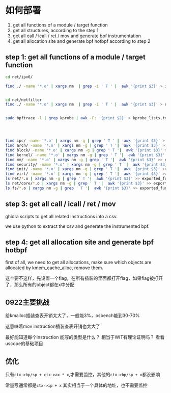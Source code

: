 # 如何部署

1. get all functions of a module / target function
2. get all structures, according to the step 1.
3. get all call / icall / ret / mov and generate bpf instrumentation
4. get all allocation site and generate bpf hotbpf according to step 2

## step 1: get all functions of a module / target function

```sh
cd net/ipv6/

find ./ -name "*.o" | xargs nm  | grep -i ' T ' |  awk '{print $3}' > ipv6-functions.txt


cd net/netfilter
find ./ -name "*.o" | xargs nm  | grep -i ' T ' |  awk '{print $3}' > netfilter-functions.txt


sudo bpftrace -l | grep kprobe | awk -F: '{print $2}' > kprobe_lists.txt




find ipc/ -name '*.o' | xargs nm -g | grep ' T ' |  awk '{print $3}' > exported_functions.txt
find arch/ -name '*.o' | xargs nm -g | grep ' T '|  awk '{print $3}' >> exported_functions.txt
find block/ -name '*.o' | xargs nm -g | grep ' T '|  awk '{print $3}' >> exported_functions.txt
find kernel/ -name '*.o' | xargs nm -g | grep ' T '|  awk '{print $3}' >> exported_functions.txt
find mm/ -name '*.o' | xargs nm -g | grep ' T '|  awk '{print $3}' >> exported_functions.txt
find security/ -name '*.o' | xargs nm -g | grep ' T '|  awk '{print $3}' >> exported_functions.txt
find init/ -name '*.o' | xargs nm -g | grep ' T '|  awk '{print $3}' >> exported_functions.txt
find virt/ -name '*.o' | xargs nm -g | grep ' T '|  awk '{print $3}' >> exported_functions.txt
ls net/*.o | xargs nm -g | grep ' T '|  awk '{print $3}' >> exported_functions.txt
ls net/core/*.o | xargs nm -g | grep ' T '|  awk '{print $3}' >> exported_functions.txt
ls fs/*.o | xargs nm -g | grep ' T '|  awk '{print $3}' >> exported_functions.txt
```

<!-- ## step 2: get all structures

python scripts is `get_all_structs.py`, we need set `llvm_ir_path` and `llvm_analyze_path` -->


## step 3: get all call / icall / ret / mov

ghidra scripts to get all related instructions into a csv.

we use python to extract the csv and generate the instrumented bpf.

## step 4: get all allocation site and generate bpf hotbpf

first of all, we need to get all allocations, make sure which objects are allocated by kmem_cache_alloc, remove them.

这个要不这样，先设置一个flag，在所有插装的里面都打开flag，如果flag被打开了，那么所有的object都在x中分配


## 0922主要挑战

给kmalloc插装查表开销太大了，一般能3%，osbench能到30-70%

这意味着mov instruction插装查表开销也太大了

最好能知道每个instruction 能写的类型是什么？ 相当于WIT有理论证明吗？ 看看uscope的基础项目


## 优化

只有`ctx->bp/sp + ctx->ax * x`,才需要监控，其他的`ctx->bp/sp + x`都没影响

常量写通常都是`ctx->ip + x` 其实相当于一个具体的地址，也不需要监控

